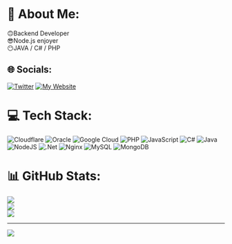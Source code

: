# 💫 About Me:
🙃Backend Developer<br>😎Node.js enjoyer<br>😶JAVA / C# / PHP 


## 🌐 Socials:
[![Twitter](https://img.shields.io/badge/Twitter-%231DA1F2.svg?logo=Twitter&logoColor=white)](https://twitter.com/Fox2k17_) 
[![My Website](https://img.shields.io/badge/My%20website-vFox.pl-orange)](https://vfox.pl/) 

# 💻 Tech Stack:
![Cloudflare](https://img.shields.io/badge/Cloudflare-F38020?style=flat&logo=Cloudflare&logoColor=white) ![Oracle](https://img.shields.io/badge/Oracle-F80000?style=flat&logo=oracle&logoColor=white) ![Google Cloud](https://img.shields.io/badge/Google%20Cloud-%234285F4.svg?style=flat&logo=google-cloud&logoColor=white) ![PHP](https://img.shields.io/badge/php-%23777BB4.svg?style=flat&logo=php&logoColor=white) ![JavaScript](https://img.shields.io/badge/javascript-%23323330.svg?style=flat&logo=javascript&logoColor=%23F7DF1E) ![C#](https://img.shields.io/badge/c%23-%23239120.svg?style=flat&logo=c-sharp&logoColor=white) ![Java](https://img.shields.io/badge/java-%23ED8B00.svg?style=flat&logo=java&logoColor=white) ![NodeJS](https://img.shields.io/badge/node.js-6DA55F?style=flat&logo=node.js&logoColor=white) ![.Net](https://img.shields.io/badge/.NET-5C2D91?style=flat&logo=.net&logoColor=white) ![Nginx](https://img.shields.io/badge/nginx-%23009639.svg?style=flat&logo=nginx&logoColor=white) ![MySQL](https://img.shields.io/badge/mysql-%2300f.svg?style=flat&logo=mysql&logoColor=white) ![MongoDB](https://img.shields.io/badge/MongoDB-%234ea94b.svg?style=flat&logo=mongodb&logoColor=white)
# 📊 GitHub Stats:
![](https://github-readme-stats.vercel.app/api?username=Fox2k17&theme=react&hide_border=false&include_all_commits=false&count_private=false)<br/>
![](https://github-readme-streak-stats.herokuapp.com/?user=Fox2k17&theme=react&hide_border=false)<br/>
![](https://github-readme-stats.vercel.app/api/top-langs/?username=Fox2k17&theme=react&hide_border=false&include_all_commits=false&count_private=false&layout=compact)

---
[![](https://visitcount.itsvg.in/api?id=Fox2k17&icon=0&color=1)](https://visitcount.itsvg.in)

